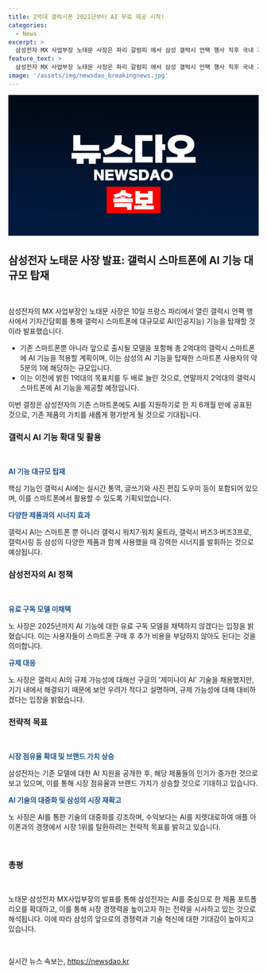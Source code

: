 ```yaml
---
title: 2억대 갤럭시폰 2021년부터 AI 무료 제공 시작!
categories:
  - News
excerpt: >
  삼성전자 MX 사업부장 노태문 사장은 파리 갈럼피 에서 삼성 갤럭시 언팩 행사 직후 국내 기자간담회를 열었다. 2억대의 갤럭시 스마트폰이 연말까지 AI 기능을 탑재할 예정이며, 갤럭시 S21 시리즈와 갤럭시 A 시리즈를 포함해 갤럭시 스마트폰 전반에 AI를 확대 적용할 계획이다. 또한, 2025년까지 AI 기능에 대한 유료 구독 모델을 채택하지 않고, AI를 통한 혁신 기술의 대중화를 강조했다. 이에 따른 분석에 따르면 삼성전자는 AI를 통해 애플 아이폰으로부터 시장 1위를 탈환하고, 브랜드 이미지도 역전시키려는 목표를 가지고 있으며, 이로 인해 시장에서 이전 제품의 인기가 상승했다. AI 규제에 대한 대처도 선제적으로 준비 중이라고 밝혔다.
feature_text: >
  삼성전자 MX 사업부장 노태문 사장은 파리 갈럼피 에서 삼성 갤럭시 언팩 행사 직후 국내 기자간담회를 열었다. 2억대의 갤럭시 스마트폰이 연말까지 AI 기능을 탑재할 예정이며, 갤럭시 S21 시리즈와 갤럭시 A 시리즈를 포함해 갤럭시 스마트폰 전반에 AI를 확대 적용할 계획이다. 또한, 2025년까지 AI 기능에 대한 유료 구독 모델을 채택하지 않고, AI를 통한 혁신 기술의 대중화를 강조했다. 이에 따른 분석에 따르면 삼성전자는 AI를 통해 애플 아이폰으로부터 시장 1위를 탈환하고, 브랜드 이미지도 역전시키려는 목표를 가지고 있으며, 이로 인해 시장에서 이전 제품의 인기가 상승했다. AI 규제에 대한 대처도 선제적으로 준비 중이라고 밝혔다.
image: '/assets/img/newsdao_breakingnews.jpg'
---
```


<p><img src="/assets/img/newsdao_breakingnews.jpg" alt="ranknews 속보" /></p>

<h2 data-ke-size="size26">삼성전자 노태문 사장 발표: 갤럭시 스마트폰에 AI 기능 대규모 탑재</h2>

<p data-ke-size="size16">&nbsp;</p>

<p>삼성전자의 MX 사업부장인 노태문 사장은 10일 프랑스 파리에서 열린 갤럭시 언팩 행사에서 기자간담회를 통해 갤럭시 스마트폰에 대규모로 AI(인공지능) 기능을 탑재할 것이라 발표했습니다.</p>

<ul>
  <li>기존 스마트폰뿐 아니라 앞으로 출시될 모델을 포함해 총 2억대의 갤럭시 스마트폰에 AI 기능을 적용할 계획이며, 이는 삼성의 AI 기능을 탑재한 스마트폰 사용자의 약 5분의 1에 해당하는 규모입니다.</li>
  <li>이는 이전에 밝힌 1억대의 목표치를 두 배로 늘린 것으로, 연말까지 2억대의 갤럭시 스마트폰에 AI 기능을 제공할 예정입니다.</li>
</ul>

<p data-ke-size="size16">이번 결정은 삼성전자의 기존 스마트폰에도 AI를 지원하기로 한 지 6개월 만에 공표된 것으로, 기존 제품의 가치를 새롭게 평가받게 될 것으로 기대됩니다.</p>

<h3 data-ke-size="size24">갤럭시 AI 기능 확대 및 활용</h3>

<p data-ke-size="size16">&nbsp;</p>

<p><b><span style="color: #1a5490;">AI 기능 대규모 탑재</span></b></p>

<p data-ke-size="size16">핵심 기능인 갤럭시 AI에는 실시간 통역, 글쓰기와 사진 편집 도우미 등이 포함되어 있으며, 이를 스마트폰에서 활용할 수 있도록 기획되었습니다.</p>

<p><b><span style="color: #1a5490;">다양한 제품과의 시너지 효과</span></b></p>

<p data-ke-size="size16">갤럭시 AI는 스마트폰 뿐 아니라 갤럭시 워치7·워치 울트라, 갤럭시 버즈3·버즈3프로, 갤럭시링 등 삼성의 다양한 제품과 함께 사용했을 때 강력한 시너지를 발휘하는 것으로 예상됩니다.</p>

<h3 data-ke-size="size24">삼성전자의 AI 정책</h3>

<p data-ke-size="size16">&nbsp;</p>

<p><b><span style="color: #1a5490;">유료 구독 모델 미채택</span></b></p>

<p data-ke-size="size16">노 사장은 2025년까지 AI 기능에 대한 유료 구독 모델을 채택하지 않겠다는 입장을 밝혔습니다. 이는 사용자들이 스마트폰 구매 후 추가 비용을 부담하지 않아도 된다는 것을 의미합니다.</p>

<p><b><span style="color: #1a5490;">규제 대응</span></b></p>

<p data-ke-size="size16">노 사장은 갤럭시 AI의 규제 가능성에 대해선 구글의 '제미나이 AI' 기술을 채용했지만, 기기 내에서 해결되기 때문에 보안 우려가 적다고 설명하며, 규제 가능성에 대해 대비하겠다는 입장을 밝혔습니다.</p>

<h3 data-ke-size="size24">전략적 목표</h3>

<p data-ke-size="size16">&nbsp;</p>

<p><b><span style="color: #1a5490;">시장 점유율 확대 및 브랜드 가치 상승</span></b></p>

<p data-ke-size="size16">삼성전자는 기존 모델에 대한 AI 지원을 공개한 후, 해당 제품들의 인기가 증가한 것으로 보고 있으며, 이를 통해 시장 점유율과 브랜드 가치가 상승할 것으로 기대하고 있습니다.</p>

<p><b><span style="color: #1a5490;">AI 기술의 대중화 및 삼성의 시장 재확고</span></b></p>

<p data-ke-size="size16">노 사장은 AI를 통한 기술의 대중화를 강조하며, 수익보다는 AI를 지렛대로하여 애플 아이폰과의 경쟁에서 시장 1위를 탈환하려는 전략적 목표를 밝히고 있습니다.</p>

<p data-ke-size="size16">&nbsp;</p>

<h3 data-ke-size="size24">총평</h3>

<p data-ke-size="size16">&nbsp;</p>

<p>노태문 삼성전자 MX사업부장의 발표를 통해 삼성전자는 AI를 중심으로 한 제품 포트폴리오를 확대하고, 이를 통해 시장 경쟁력을 높이고자 하는 전략을 시사하고 있는 것으로 해석됩니다. 이에 따라 삼성의 앞으로의 경쟁력과 기술 혁신에 대한 기대감이 높아지고 있습니다.</p>

<p data-ke-size="size16">&nbsp;</p>
실시간 뉴스 속보는, <a href="https://newsdao.kr" rel="dofollow">https://newsdao.kr</a>


